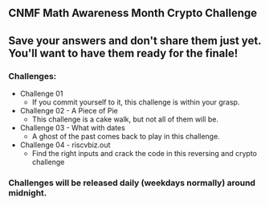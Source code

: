## CNMF Math Awareness Month Crypto Challenge

## Save your answers and don't share them just yet.  You'll want to have them ready for the finale!

### Challenges:
* Challenge 01
  - If you commit yourself to it, this challenge is within your grasp.
* Challenge 02 - A Piece of Pie
  - This challenge is a cake walk, but not all of them will be.
* Challenge 03 - What with dates
  - A ghost of the past comes back to play in this challenge.
* Challenge 04 - riscvbiz.out
  - Find the right inputs and crack the code in this reversing and crypto challenge

### Challenges will be released daily (weekdays normally) around midnight.
